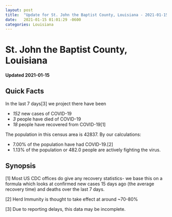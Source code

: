 ```yaml
---
layout: post
title:  "Update for St. John the Baptist County, Louisiana - 2021-01-15"
date:   2021-01-15 01:01:29 -0600
categories: Louisiana
---
```


# St. John the Baptist County, Louisiana
#### Updated 2021-01-15

## Quick Facts

In the last 7 days[3] we project there have been
- *152* new cases of COVID-19
- *3* people have died of COVID-19
- *18* people have recovered from COVID-19[1]

The population in this census area is 42837. By our calculations:
- 7.00% of the population have had COVID-19.[2]
- 1.13% of the population or 482.0 people are actively fighting the virus.

## Synopsis




[1] Most US CDC offices do give any recovery statistics- we base this on a formula which looks at confirmed new cases
15 days ago (the average recovery time) and deaths over the last 7 days.

[2] Herd Immunity is thought to take effect at around ~70-80%

[3] Due to reporting delays, this data may be incomplete.
 
    
